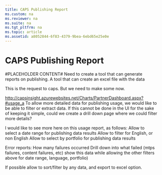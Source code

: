 ```yaml
---
title: CAPS Publishing Report
ms.custom: na
ms.reviewer: na
ms.suite: na
ms.tgt_pltfrm: na
ms.topic: article
ms.assetid: a8052844-6f83-4379-9bea-6ebd65e25e0e
---
```

# CAPS Publishing Report
#PLACEHOLDER CONTENT#
Need to create a tool that can generate reports on publishing. A tool that can create an excel file with the data
 
This is the request to caps. But we need to make some now.
 
http://capsinsight.azurewebsites.net/Charts/PartnerDashboard.aspx?#usage_a
To allow more detailed data for publishing usage, we would like to be able to filter or extract data. If this cannot be done in the UI for the sake of keeping it simple, could we create a drill down page where we could filter more details?


I would like to see more here on this usage report, as follows:
Allow to select a date range for publishing data results
Allow to filter for English, or non English
Allow to select by portfolio for publishing data results


Error reports:
How many failures occurred
Drill down into what failed (mtps failures, content failures, etc)
show this data while allowing the other filters above for date range, language, portfolio)


If possible allow to sort/filter by any data, and export to excel option.
